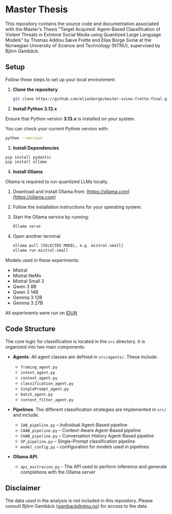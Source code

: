 # Master Thesis

This repository contains the source code and documentation associated with the Master's Thesis "Target Acquired: Agent-Based Classification of Violent Threats in Extreme Social Media using Quantized Large Language Models" by Thomas Addisu Sæve Frette and Elias Borge Svinø at the Norwegian University of Science and Technology (NTNU), supervised by Björn Gambäck.


## Setup

Follow these steps to set up your local environment:

1. **Clone the repository**

   ```bash
   git clone https://github.com/eliasborge/master-svino-frette-final.git
   ```

2. **Install Python 3.13.x**

Ensure that Python version **3.13.x** is installed on your system.

You can check your current Python version with:

```bash
python --version
```

3. **Install Dependencies**

```bash
pip install pydantic
pip install ollama
```

4. **Install Ollama**

Ollama is required to run quantized LLMs locally.

1. Download and install Ollama from: [https://ollama.com](https://ollama.com)
2. Follow the installation instructions for your operating system.
3. Start the Ollama service by running:

    ```bash
    Ollama serve 
    ````
4. Open another terminal
   ```bash
   ollama pull [SELECTED MODEL, e.g. mistral-small]
   ollama run mistral-small
   ```

Models used in these experiments:
- Mistral
- Mistral NeMo
- Mistral Small 3
- Qwen 3 8B
- Qwen 3 14B
- Gemma 3 12B
- Gemma 3 27B
   
All experiments were run on [IDUN](https://www.hpc.ntnu.no/idun/)

## Code Structure


The core logic for classification is located in the `src` directory. It is organized into two main components:

- **Agents**: All agent classes are defined in `src/agents/`. These include:
  - `framing_agent.py`
  - `intent_agent.py`
  - `context_agent.py`
  - `classification_agent.py`
  - `SinglePrompt_agent.py`
  - `batch_agent.py`
  - `content_filter_agent.py`

- **Pipelines**: The different classification strategies are implemented in `src/` and include:
  - `IAB_pipeline.py` – Individual Agent-Based pipeline
  - `CAAB_pipeline.py` – Context-Aware Agent-Based pipeline
  - `CHAB_pipeline.py` – Conversation History Agent-Based pipeline
  - `SP_pipeline.py` – Single-Prompt classification pipeline
  - `model_config.py` – configuration for models used in pipelines

- **Ollama API**:
  - `api_exctracion.py` - The API used to perform inference and generate completions with the Ollama server
 

## Disclaimer
The data used in the analysis is not included in this repository. Please consult Björn Gambäck (gamback@ntnu.no) for access to the data.
    
